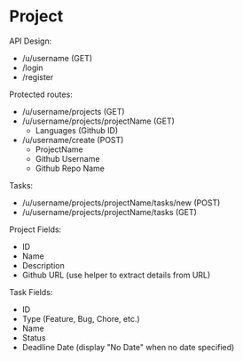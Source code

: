# Project

API Design:
- /u/username (GET)
- /login
- /register

Protected routes:
- /u/username/projects (GET)
- /u/username/projects/projectName (GET)
  - Languages (Github ID)
- /u/username/create (POST)
  - ProjectName
  - Github Username
  - Github Repo Name

Tasks:
- /u/username/projects/projectName/tasks/new (POST)
- /u/username/projects/projectName/tasks (GET)

Project Fields:
- ID
- Name
- Description
- Github URL (use helper to extract details from URL)

Task Fields:
- ID
- Type (Feature, Bug, Chore, etc.)
- Name
- Status
- Deadline Date (display "No Date" when no date specified)
